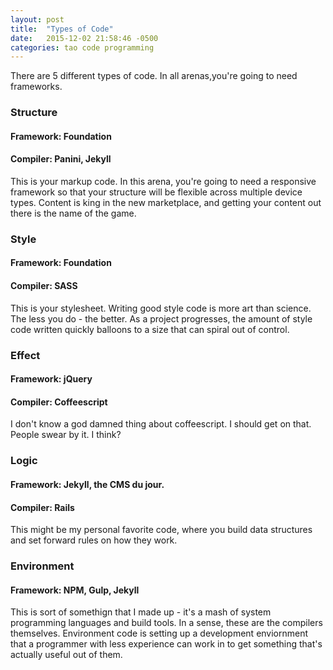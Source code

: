 ```yaml
---
layout: post
title:  "Types of Code"
date:   2015-12-02 21:58:46 -0500
categories: tao code programming
---
```


There are 5 different types of code. In all arenas,you're going to need frameworks.

### Structure

#### Framework: Foundation

#### Compiler: Panini, Jekyll

This is your markup code. In this arena, you're going to need a responsive framework so that your structure will be flexible across multiple device types. Content is king in the new marketplace, and getting your content out there is the name of the game.

### Style

#### Framework: Foundation

#### Compiler: SASS

This is your stylesheet. Writing good style code is more art than science. The less you do - the better. As a project progresses, the amount of style code written quickly balloons to a size that can spiral out of control.

### Effect

#### Framework: jQuery

#### Compiler: Coffeescript

I don't know a god damned thing about coffeescript. I should get on that. People swear by it. I think?

### Logic

#### Framework: Jekyll, the CMS du jour.

#### Compiler: Rails

This might be my personal favorite code, where you build data structures and set forward rules on how they work.

### Environment

#### Framework: NPM, Gulp, Jekyll

This is sort of somethign that I made up - it's a mash of system programming languages and build tools. In a sense, these are the compilers themselves. Environment code is setting up a development enviornment that a programmer with less experience can work in to get something that's actually useful out of them.
